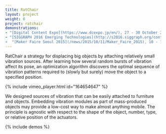 ```yaml
---
title: RatChair
layout: project
weight: 0
project: ratchair
demonstrations:
- "[Digital Content Expo](https://www.dcexpo.jp/en/), 27 - 30 October 2016. Tokyo, Japan"
- "[SIGGRAPH 2016 Emerging Technologies](http://s2016.siggraph.org/content/emerging-technologies), 4 - 8 July 2016. Anaheim, California, USA"
-  "[Maker Faire Seoul 2015](/news/2015/10/11/Maker_Faire_2015), 10 - 11 October 2015. Seoul, Republic of Korea"
---
```


RatChair a strategy for displacing big objects by attaching relatively small vibration sources. After learning how several random bursts of vibration affect its pose, an optimization algorithm discovers the optimal sequence of vibration patterns required to (slowly but surely) move the object to a specified position.

{% include vimeo_player.html id="164654647" %}

We designed sources of vibration that can be easily attached to furniture and objects. Embedding vibration modules as part of mass-produced objects may provide a low-cost way to make almost anything mobile. The principle is agnostic with respect to the shape of the object, number, type, or relative position of the actuators.

{% include demos %}
